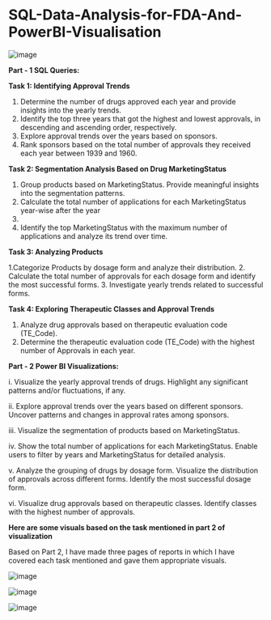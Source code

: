 # SQL-Data-Analysis-for-FDA-And-PowerBI-Visualisation 
![image](https://github.com/Akhil-Nairr/SQL-Data-Analysis-for-FDA/assets/145264970/124639e0-23e1-49d6-b850-440a8a85cd4e)

**Part - 1 SQL Queries:**

**Task 1: Identifying Approval Trends**

1. Determine the number of drugs approved each year and provide insights into the yearly
trends.
2. Identify the top three years that got the highest and lowest approvals, in descending and
ascending order, respectively.
3. Explore approval trends over the years based on sponsors.
4. Rank sponsors based on the total number of approvals they received each year between 1939
and 1960.

**Task 2: Segmentation Analysis Based on Drug MarketingStatus**

1. Group products based on MarketingStatus. Provide meaningful insights into the
segmentation patterns.
2. Calculate the total number of applications for each MarketingStatus year-wise after the year
2010.
3. Identify the top MarketingStatus with the maximum number of applications and analyze its
trend over time.

**Task 3: Analyzing Products**

1.Categorize Products by dosage form and analyze their distribution.
2. Calculate the total number of approvals for each dosage form and identify the most
successful forms.
3. Investigate yearly trends related to successful forms.

**Task 4: Exploring Therapeutic Classes and Approval Trends**

1. Analyze drug approvals based on therapeutic evaluation code (TE_Code).
2. Determine the therapeutic evaluation code (TE_Code) with the highest number of Approvals in
each year.


**Part - 2 Power BI Visualizations:**

i. Visualize the yearly approval trends of drugs. Highlight any significant patterns and/or
fluctuations, if any.

ii. Explore approval trends over the years based on different sponsors. Uncover patterns and
changes in approval rates among sponsors.

iii. Visualize the segmentation of products based on MarketingStatus.

iv. Show the total number of applications for each MarketingStatus. Enable users to filter by
years and MarketingStatus for detailed analysis.

v. Analyze the grouping of drugs by dosage form. Visualize the distribution of approvals across
different forms. Identify the most successful dosage form.

vi. Visualize drug approvals based on therapeutic classes. Identify classes with the highest
number of approvals.


**Here are some visuals based on the task mentioned in part 2 of visualization**

Based on Part 2, I have made three pages of reports in which I have covered each task mentioned and gave them appropriate visuals.

![image](https://github.com/Akhil-Nairr/SQL-Data-Analysis-for-FDA/assets/145264970/a913bc46-9931-4b18-b3e9-c41e6714ef67)

![image](https://github.com/Akhil-Nairr/SQL-Data-Analysis-for-FDA/assets/145264970/ea5ad48c-6035-4abd-8263-7d1fc9a9f68c)

![image](https://github.com/Akhil-Nairr/SQL-Data-Analysis-for-FDA/assets/145264970/8fe4feb3-26d0-47e1-ae38-d63c1a753814)
